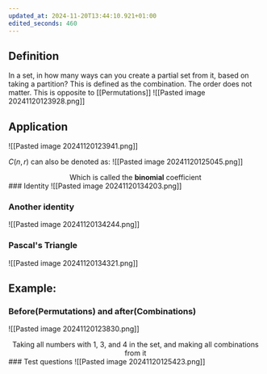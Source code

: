 ```yaml
---
updated_at: 2024-11-20T13:44:10.921+01:00
edited_seconds: 460
---
```

## Definition
In a set, in how many ways can you create a partial set from it, based on taking a partition? This is defined as the combination. The order does not matter. This is opposite to [[Permutations]]
![[Pasted image 20241120123928.png]]
## Application
![[Pasted image 20241120123941.png]]

$C(n,r)$ can also be denoted as:
![[Pasted image 20241120125045.png]]
<center>Which is called the <b>binomial</b> coefficient</center>
### Identity
![[Pasted image 20241120134203.png]]

### Another identity
![[Pasted image 20241120134244.png]]


### Pascal's Triangle
![[Pasted image 20241120134321.png]]

## Example:
### Before(Permutations) and after(Combinations)
![[Pasted image 20241120123830.png]]
<center> Taking all numbers with 1, 3, and 4 in the set, and making all combinations from it </center>
### Test questions
![[Pasted image 20241120125423.png]]
